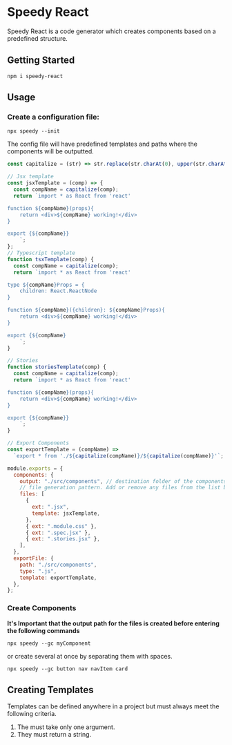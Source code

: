 # Speedy React

Speedy React is a code generator which creates components based on a predefined structure.

## Getting Started

```
npm i speedy-react
```

## Usage

### **Create a configuration file**:

```
npx speedy --init
```

The config file will have predefined templates and paths where the components will be outputted.

```js
const capitalize = (str) => str.replace(str.charAt(0), upper(str.charAt(0)));

// Jsx template
const jsxTemplate = (comp) => {
  const compName = capitalize(comp);
  return `import * as React from 'react'

function ${compName}(props){
    return <div>${compName} working!</div>
}

export {${compName}}
    `;
};
// Typescript template
function tsxTemplate(comp) {
  const compName = capitalize(comp);
  return `import * as React from 'react'

type ${compName}Props = {
    children: React.ReactNode
}  

function ${compName}({children}: ${compName}Props){
    return <div>${compName} working!</div>
}

export {${compName}
    `;
}

// Stories
function storiesTemplate(comp) {
  const compName = capitalize(comp);
  return `import * as React from 'react'

function ${compName}(props){
    return <div>${compName} working!</div>
}

export {${compName}}
    `;
}

// Export Components
const exportTemplate = (compName) =>
  `export * from './${capitalize(compName)}/${capitalize(compName)}'`;

module.exports = {
  components: {
    output: "./src/components", // destination folder of the components
    // file generation pattern. Add or remove any files from the list below.
    files: [
      {
        ext: ".jsx",
        template: jsxTemplate,
      },
      { ext: ".module.css" },
      { ext: ".spec.jsx" },
      { ext: ".stories.jsx" },
    ],
  },
  exportFile: {
    path: "./src/components",
    type: ".js",
    template: exportTemplate,
  },
};
```

### **Create Components**

**It's Important that the output path for the files is created before entering the following commands**

```
npx speedy --gc myComponent
```

or create several at once by separating them with spaces.

```
npx speedy --gc button nav navItem card
```

## **Creating Templates**

Templates can be defined anywhere in a project but must always meet the following criteria.

1. The must take only one argument.
2. They must return a string.
